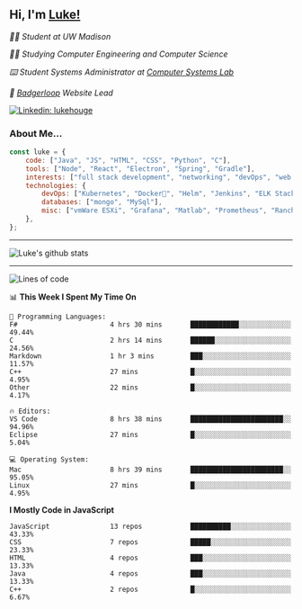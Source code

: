 <h2> Hi, I'm <a href="https://www.lukehouge.com">Luke!</a></h2>

<p><em>👨‍🎓 Student at UW Madison</em></p>
<p><em>🧑‍💻 Studying Computer Engineering and Computer Science</em></p>
<p><em>⌨️ Student Systems Administrator at <a href="https://csl.cs.wisc.edu/">Computer Systems Lab</a></em></p>
<p><em>🚆  <a href="https://badgerloop.com">Badgerloop</a> Website Lead</em></p>


[![Linkedin: lukehouge](https://img.shields.io/badge/-lukehouge-blue?style=flat-square&logo=Linkedin&logoColor=white&link=https://www.linkedin.com/in/lukehouge/)](https://www.linkedin.com/in/lukehouge/)

### About Me...  

```javascript
const luke = {
    code: ["Java", "JS", "HTML", "CSS", "Python", "C"],
    tools: ["Node", "React", "Electron", "Spring", "Gradle"],
    interests: ["full stack development", "networking", "devOps", "web dev", "photography"],
    technologies: {
        devOps: ["Kubernetes", "Docker🐳", "Helm", "Jenkins", "ELK Stack"],
        databases: ["mongo", "MySql"],
        misc: ["vmWare ESXi", "Grafana", "Matlab", "Prometheus", "Rancher", "Cisco"]
    },
};
```
---

![Luke's github stats](https://github-readme-stats.vercel.app/api?username=lukehouge&show_icons=true&theme=dracula)

---

<!--START_SECTION:waka-->
![Lines of code](https://img.shields.io/badge/From%20Hello%20World%20I%27ve%20Written-382607%20lines%20of%20code-blue)

📊 **This Week I Spent My Time On** 

```text
💬 Programming Languages: 
F#                       4 hrs 30 mins       ████████████░░░░░░░░░░░░░   49.44% 
C                        2 hrs 14 mins       ██████░░░░░░░░░░░░░░░░░░░   24.56% 
Markdown                 1 hr 3 mins         ███░░░░░░░░░░░░░░░░░░░░░░   11.57% 
C++                      27 mins             █░░░░░░░░░░░░░░░░░░░░░░░░   4.95% 
Other                    22 mins             █░░░░░░░░░░░░░░░░░░░░░░░░   4.17%

🔥 Editors: 
VS Code                  8 hrs 38 mins       ███████████████████████░░   94.96% 
Eclipse                  27 mins             █░░░░░░░░░░░░░░░░░░░░░░░░   5.04%

💻 Operating System: 
Mac                      8 hrs 39 mins       ███████████████████████░░   95.05% 
Linux                    27 mins             █░░░░░░░░░░░░░░░░░░░░░░░░   4.95%

```

**I Mostly Code in JavaScript** 

```text
JavaScript               13 repos            ██████████░░░░░░░░░░░░░░░   43.33% 
CSS                      7 repos             █████░░░░░░░░░░░░░░░░░░░░   23.33% 
HTML                     4 repos             ███░░░░░░░░░░░░░░░░░░░░░░   13.33% 
Java                     4 repos             ███░░░░░░░░░░░░░░░░░░░░░░   13.33% 
C++                      2 repos             █░░░░░░░░░░░░░░░░░░░░░░░░   6.67%

```



<!--END_SECTION:waka-->
